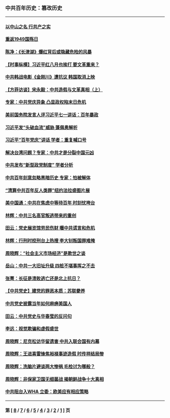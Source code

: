 ### 中共百年历史：篡改历史
---
#### [以中山之名 行共产之实](../../pages/nf1176115/n13346437.md?12190430) 
#### [重返1949国殇日](../../pages/nf1176115/n13346372.md?12190430) 
#### [陈净：《长津湖》爆红背后或隐藏危险的风暴](../../pages/nf1176115/n13314364.md?12190430) 
#### [【时事纵横】习近平红八月也挨打 要文革重来？](../../pages/nf1176115/n13231393.md?12190430) 
#### [中共韩战电影《金刚川》遭抗议 韩国取消上映](../../pages/nf1176115/n13219114.md?12190430) 
#### [【方菲访谈】宋永毅：中共造假与文革真相（上）](../../pages/nf1176115/n13200760.md?12190430) 
#### [专家：中共党庆异象 凸显政权陷末日危机](../../pages/nf1176115/n13067084.md?12190430) 
#### [美前国务院发言人评习近平七一讲话：百年暴政](../../pages/nf1176115/n13066986.md?12190430) 
#### [习近平发“头破血流”威胁 蓬佩奥解析](../../pages/nf1176115/n13063604.md?12190430) 
#### [习近平“百年党庆”讲话 学者：重复喊口号](../../pages/nf1176115/n13061411.md?12190430) 
#### [解决台湾问题？专家：中共才是分裂中国元凶](../../pages/nf1176115/n13060811.md?12190430) 
#### [中共发布“新型政党制度” 学者分析](../../pages/nf1176115/n13056354.md?12190430) 
#### [中共百年刻意忽略黑暗历史 专家：怕被解体](../../pages/nf1176115/n13056056.md?12190430) 
#### [“清算中共百年反人类罪”纽约法拉盛图片展](../../pages/nf1176115/n13052220.md?12190430) 
#### [美中国通：中共在焦虑中等待百年 时刻忧垮台](../../pages/nf1176115/n13048820.md?12190430) 
#### [林辉：中共三名高官叛逃带来的重创](../../pages/nf1176115/n13035206.md?12190430) 
#### [田云：党史展览馆劳民伤财 曝中共谎言和危机](../../pages/nf1176115/n13033900.md?12190430) 
#### [林辉：行刑时绞刑台上热搜 李大钊叛国罪难掩](../../pages/nf1176115/n13031965.md?12190430) 
#### [周晓辉：“社会主义市场经济”是欺世之谈](../../pages/nf1176115/n13024090.md?12190430) 
#### [岳山：中共一大旧址升级 四桩不堪事挥之不去](../../pages/nf1176115/n13021697.md?12190430) 
#### [张菁：长征是溃败逃亡还是北上抗日？](../../pages/nf1176115/n13020585.md?12190430) 
#### [【中共党史】建党的罪恶本质：苏联豢养](../../pages/nf1176115/n13011888.md?12190430) 
#### [中共党史披露当年如何麻痹美国人](../../pages/nf1176115/n12966400.md?12190430) 
#### [田云：中共党史与华春莹的反问句](../../pages/nf1176115/n12765178.md?12190430) 
#### [李远：视觉欺骗和虚假盛世](../../pages/nf1176115/n12993376.md?12190430) 
#### [周晓辉：尼克松访华留遗害 中共入联合国有内幕](../../pages/nf1176115/n12991422.md?12190430) 
#### [周晓辉：王进喜雷锋焦裕禄事迹造假 时传祥结局惨](../../pages/nf1176115/n12985497.md?12190430) 
#### [周晓辉：洗脑片避谈两大惨祸 毛检讨为哪般？](../../pages/nf1176115/n12971285.md?12190430) 
#### [周晓辉：非保家卫国无细菌战 揭朝鲜战争十大真相](../../pages/nf1176115/n12954161.md?12190430) 
#### [中共阻台入WHA 立委：欧美应有相应策略](../../pages/nf1176115/n12939343.md?12190430) 

---
#### 第 [ [8](./8.md?12190430) / [7](./7.md?12190430) / [6](./6.md?12190430) / [5](./5.md?12190430) / [4](./4.md?12190430) / [3](./3.md?12190430) / [2](./2.md?12190430) / [1](./1.md?12190430) ] 页
